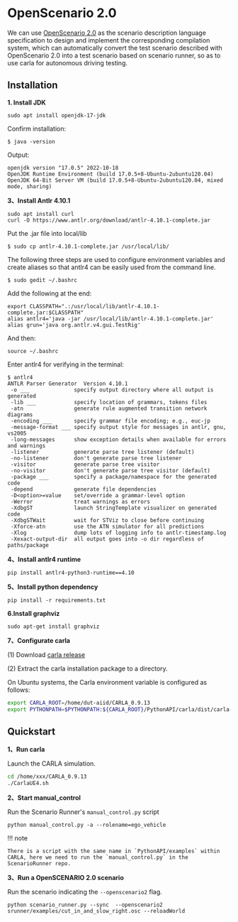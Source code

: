 # OpenScenario 2.0

We can use [OpenScenario 2.0](https://www.asam.net/static_downloads/public/asam-openscenario/2.0.0/welcome.html) as the scenario description language specification to design and implement the corresponding compilation system, which can automatically convert the test scenario described with OpenScenario 2.0 into a test scenario based on scenario runner, so as to use carla for autonomous driving testing.

## Installation

**1. Install JDK**

```
sudo apt install openjdk-17-jdk
```

Confirm installation:

```
$ java -version
```

Output:

```
openjdk version "17.0.5" 2022-10-18
OpenJDK Runtime Environment (build 17.0.5+8-Ubuntu-2ubuntu120.04)
OpenJDK 64-Bit Server VM (build 17.0.5+8-Ubuntu-2ubuntu120.04, mixed mode, sharing)
```

**3、Install Antlr 4.10.1**

```
sudo apt install curl
curl -O https://www.antlr.org/download/antlr-4.10.1-complete.jar
```

Put the .jar file into local/lib

```
$ sudo cp antlr-4.10.1-complete.jar /usr/local/lib/
```

The following three steps are used to configure environment variables and create aliases so that antlr4 can be easily used from the command line.

```
$ sudo gedit ~/.bashrc
```

Add the following at the end:

```
export CLASSPATH=".:/usr/local/lib/antlr-4.10.1-complete.jar:$CLASSPATH"
alias antlr4='java -jar /usr/local/lib/antlr-4.10.1-complete.jar'
alias grun='java org.antlr.v4.gui.TestRig'
```

And then:

```
source ~/.bashrc
```

Enter antlr4 for verifying in the terminal:

```
$ antlr4
ANTLR Parser Generator  Version 4.10.1
 -o ___              specify output directory where all output is generated
 -lib ___            specify location of grammars, tokens files
 -atn                generate rule augmented transition network diagrams
 -encoding ___       specify grammar file encoding; e.g., euc-jp
 -message-format ___ specify output style for messages in antlr, gnu, vs2005
 -long-messages      show exception details when available for errors and warnings
 -listener           generate parse tree listener (default)
 -no-listener        don't generate parse tree listener
 -visitor            generate parse tree visitor
 -no-visitor         don't generate parse tree visitor (default)
 -package ___        specify a package/namespace for the generated code
 -depend             generate file dependencies
 -D<option>=value    set/override a grammar-level option
 -Werror             treat warnings as errors
 -XdbgST             launch StringTemplate visualizer on generated code
 -XdbgSTWait         wait for STViz to close before continuing
 -Xforce-atn         use the ATN simulator for all predictions
 -Xlog               dump lots of logging info to antlr-timestamp.log
 -Xexact-output-dir  all output goes into -o dir regardless of paths/package
```

**4、Install antlr4 runtime**

```
pip install antlr4-python3-runtime==4.10
```

**5、Install python dependency**

```
pip install -r requirements.txt
```

**6.Install graphviz**

```
sudo apt-get install graphviz
```

**7、Configurate carla**

(1) Download [carla release](https://carla-releases.s3.eu-west-3.amazonaws.com/Linux/CARLA_0.9.13.tar.gz)

(2) Extract the carla installation package to a directory.

On Ubuntu systems, the Carla environment variable is configured as follows:

```bash
export CARLA_ROOT=/home/dut-aiid/CARLA_0.9.13
export PYTHONPATH=$PYTHONPATH:${CARLA_ROOT}/PythonAPI/carla/dist/carla-0.9.13-py3.7-linux-x86_64.egg:${CARLA_ROOT}/PythonAPI/carla/agents:${CARLA_ROOT}/PythonAPI/carla/agents/navigation:${CARLA_ROOT}/PythonAPI/carla:${CARLA_ROOT}/PythonAPI/examples:${CARLA_ROOT}/PythonAPI
```

## Quickstart

**1、Run carla**

Launch the CARLA simulation.

```bash
cd /home/xxx/CARLA_0.9.13
./CarlaUE4.sh
```

**2、Start manual_control**

Run the Scenario Runner's `manual_control.py` script

```
python manual_control.py -a --rolename=ego_vehicle
```

!!! note

    There is a script with the same name in `PythonAPI/examples` within CARLA, here we need to run the `manual_control.py` in the ScenarioRunner repo.

**3、Run a OpenSCENARIO 2.0 scenario**

Run the scenario indicating the `--openscenario2` flag.

```
python scenario_runner.py --sync  --openscenario2 srunner/examples/cut_in_and_slow_right.osc --reloadWorld
```
